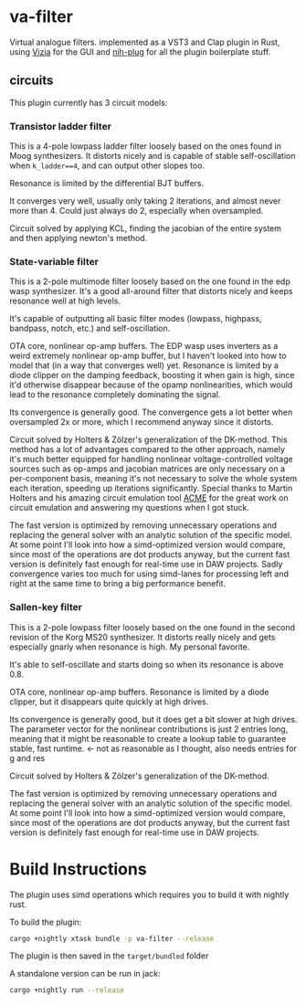# va-filter
Virtual analogue filters. implemented as a VST3 and Clap plugin in Rust, using [Vizia](https://github.com/geom3trik/VIZIA) for the GUI and [nih-plug](https://github.com/robbert-vdh/nih-plug) for all the plugin boilerplate stuff.

## circuits
This plugin currently has 3 circuit models:

### Transistor ladder filter
This is a 4-pole lowpass ladder filter loosely based on the ones found in Moog synthesizers. It distorts nicely and is capable of stable self-oscillation when `k_ladder==4`, and can output other slopes too.

Resonance is limited by the differential BJT buffers. 

It converges very well, usually only taking 2 iterations, and almost never more than 4. Could just always do 2, especially when oversampled.

Circuit solved by applying KCL, finding the jacobian of the entire system and then applying newton's method.

### State-variable filter 
This is a 2-pole multimode filter loosely based on the one found in the edp wasp synthesizer. It's a good all-around filter that distorts nicely and keeps resonance well at high levels.

It's capable of outputting all basic filter modes (lowpass, highpass, bandpass, notch, etc.) and self-oscillation.

OTA core, nonlinear op-amp buffers. The EDP wasp uses inverters as a weird extremely nonlinear op-amp buffer, but I haven't looked into how to model that (in a way that converges well) yet.
Resonance is limited by a diode clipper on the damping feedback, boosting it when gain is high, since it'd otherwise disappear because of the opamp nonlinearities, which would lead to the resonance completely dominating the signal.

Its convergence is generally good.
The convergence gets a lot better when oversampled 2x or more, which I recommend anyway since it distorts.


Circuit solved by Holters & Zölzer's generalization of the DK-method. This method has a lot of advantages compared to the other approach, namely it's much better equipped for handling nonlinear voltage-controlled voltage sources such as op-amps and jacobian matrices are only necessary on a per-component basis, meaning it's not necessary to solve the whole system each iteration, speeding up iterations significantly.
Special thanks to Martin Holters and his amazing circuit emulation tool [ACME](https://github.com/HSU-ANT/ACME.jl) for the great work on circuit emulation and answering my questions when I got stuck.

The fast version is optimized by removing unnecessary operations and replacing the general solver with an analytic solution of the specific model. 
At some point I'll look into how a simd-optimized version would compare, since most of the operations are dot products anyway, but the current fast version is definitely fast enough for real-time use in DAW projects.
Sadly convergence varies too much for using simd-lanes for processing left and right at the same time to bring a big performance benefit.

### Sallen-key filter
This is a 2-pole lowpass filter loosely based on the one found in the second revision of the Korg MS20 synthesizer. It distorts really nicely and gets especially gnarly when resonance is high. My personal favorite. 

It's able to self-oscillate and starts doing so when its resonance is above 0.8. 

OTA core, nonlinear op-amp buffers.
Resonance is limited by a diode clipper, but it disappears quite quickly at high drives.

Its convergence is generally good, but it does get a bit slower at high drives.
The parameter vector for the nonlinear contributions is just 2 entries long, meaning that it might be reasonable to create a lookup table to guarantee stable, fast runtime. <- not as reasonable as I thought, also needs entries for g and res

Circuit solved by Holters & Zölzer's generalization of the DK-method.

The fast version is optimized by removing unnecessary operations and replacing the general solver with an analytic solution of the specific model. 
At some point I'll look into how a simd-optimized version would compare, since most of the operations are dot products anyway, but the current fast version is definitely fast enough for real-time use in DAW projects.

# Build Instructions
The plugin uses simd operations which requires you to build it with nightly rust.

To build the plugin:
```bash
cargo +nightly xtask bundle -p va-filter --release
```
The plugin is then saved in the `target/bundled` folder

A standalone version can be run in jack:
```bash
cargo +nightly run --release
```